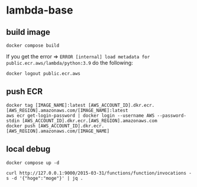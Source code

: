 # lambda-base

## build image

```
docker compose build
```

If you get the error => `ERROR [internal] load metadata for public.ecr.aws/lambda/python:3.9` do the following:

```
docker logout public.ecr.aws
```

## push ECR

```
docker tag [IMAGE_NAME]:latest [AWS_ACCOUNT_ID].dkr.ecr.[AWS_REGION].amazonaws.com/[IMAGE_NAME]:latest
aws ecr get-login-password | docker login --username AWS --password-stdin [AWS_ACCOUNT_ID].dkr.ecr.[AWS_REGION].amazonaws.com
docker push [AWS_ACCOUNT_ID].dkr.ecr.[AWS_REGION].amazonaws.com/[IMAGE_NAME]
```

## local debug

```
docker compose up -d
```

```
curl http://127.0.0.1:9000/2015-03-31/functions/function/invocations -s -d '{"hoge":"moge"}' | jq .
```


